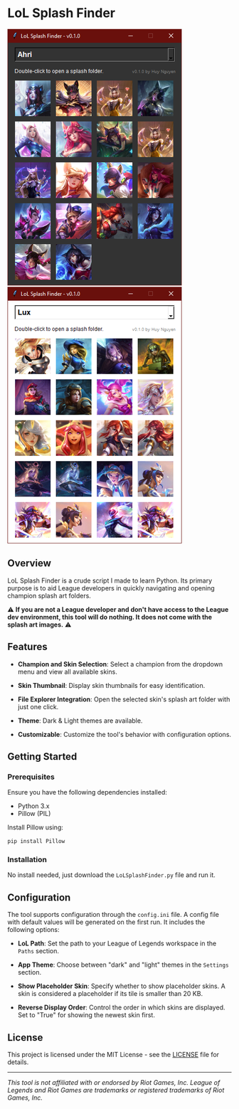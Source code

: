 # LoL Splash Finder

![Alt text](lol-splash-finder-screenshot-1.png)![Alt text](lol-splash-finder-screenshot-2.png)

## Overview

LoL Splash Finder is a crude script I made to learn Python. Its primary purpose is to aid League developers in quickly navigating and opening champion splash art folders.

⚠️ **If you are not a League developer and don't have access to the League dev environment, this tool will do nothing. It does not come with the splash art images.** ⚠️

## Features

- **Champion and Skin Selection**: Select a champion from the dropdown menu and view all available skins.

- **Skin Thumbnail**: Display skin thumbnails for easy identification.

- **File Explorer Integration**: Open the selected skin's splash art folder with just one click.

- **Theme**: Dark & Light themes are available.

- **Customizable**: Customize the tool's behavior with configuration options.

## Getting Started

### Prerequisites

Ensure you have the following dependencies installed:

- Python 3.x
- Pillow (PIL)

Install Pillow using:

```bash
pip install Pillow
```

### Installation

No install needed, just download the `LoLSplashFinder.py` file and run it.

## Configuration

The tool supports configuration through the `config.ini` file. A config file with default values will be generated on the first run. It includes the following options:

- **LoL Path**: Set the path to your League of Legends workspace in the `Paths` section.

- **App Theme**: Choose between "dark" and "light" themes in the `Settings` section.

- **Show Placeholder Skin**: Specify whether to show placeholder skins. A skin is considered a placeholder if its tile is smaller than 20 KB.

- **Reverse Display Order**: Control the order in which skins are displayed. Set to "True" for showing the newest skin first.

## License

This project is licensed under the MIT License - see the [LICENSE](LICENSE) file for details.

---

*This tool is not affiliated with or endorsed by Riot Games, Inc. League of Legends and Riot Games are trademarks or registered trademarks of Riot Games, Inc.*
